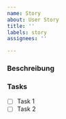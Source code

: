 ```yaml
---
name: Story
about: User Story
title: ''
labels: story
assignees: ''

---
```


### Beschreibung

### Tasks

- [ ] Task 1
- [ ] Task 2
